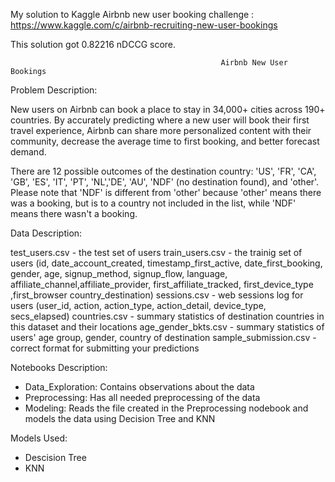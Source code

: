 My solution to Kaggle Airbnb new user booking challenge : https://www.kaggle.com/c/airbnb-recruiting-new-user-bookings

This solution got 0.82216 nDCCG score.                                                   
                                                   
                                                   
                                                   Airbnb New User Bookings

Problem Description:

New users on Airbnb can book a place to stay in 34,000+ cities across 190+ countries. By accurately predicting where a new user will book their first travel experience, Airbnb can share more personalized content with their community, decrease the average time to first booking, and better forecast demand.

There are 12 possible outcomes of the destination country: 'US', 'FR', 'CA', 'GB', 'ES', 'IT', 'PT', 'NL','DE', 'AU', 'NDF' (no destination found), and 'other'. Please note that 'NDF' is different from 'other' because 'other' means there was a booking, but is to a country not included in the list, while 'NDF' means there wasn't a booking.

Data Description:

test_users.csv - the test set of users
train_users.csv - the trainig set of users (id, date_account_created, timestamp_first_active, date_first_booking, gender, age, signup_method, signup_flow, language, affiliate_channel,affiliate_provider, first_affiliate_tracked, first_device_type ,first_browser
country_destination)
sessions.csv - web sessions log for users (user_id, action, action_type, action_detail, device_type, secs_elapsed)
countries.csv - summary statistics of destination countries in this dataset and their locations
age_gender_bkts.csv - summary statistics of users' age group, gender, country of destination
sample_submission.csv - correct format for submitting your predictions

Notebooks Description:

- Data_Exploration: Contains observations about the data
- Preprocessing: Has all needed preprocessing of the data
- Modeling: Reads the file created in the Preprocessing nodebook and models the data using Decision Tree and KNN

Models Used: 
- Descision Tree
- KNN

